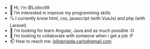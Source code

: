 - 👋 Hi, I’m @Lolloc99
- 👀 I’m interested in improve my programming skills
- 🔍 I currently know html, css, javascript (with VueJs) and php (with Laravel)
- 🌱 i'm looking for learn Angular, Java and as much possible :O
- 💞️ I’m looking to collaborate with someone when i get a job :P
- 📫 How to reach me: lollobrigida.carlo@gmail.com

<!---
Lolloc99/Lolloc99 is a ✨ special ✨ repository because its `README.md` (this file) appears on your GitHub profile.
You can click the Preview link to take a look at your changes.
--->
